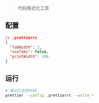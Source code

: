 <!-- 
title: Prettier
sort: 
--> 

> 代码格式化工具

## 配置

```json
// .prettierrc
{
  "tabWidth": 2, 
  "useTabs": false,
  "printWidth": 100
}
```

## 运行

```bash
# 格式化全部代码
prettier --config .prettierrc --write *
```

